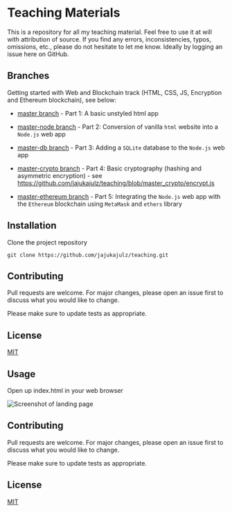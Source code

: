 # Teaching Materials
This is a repository for all my teaching material. Feel free to use it at will with attribution of source.
If you find any errors, inconsistencies, typos, omissions, etc., please do not hesitate to let me know. Ideally by 
logging an issue here on GitHub.

## Branches
Getting started with Web and Blockchain track (HTML, CSS, JS, Encryption and Ethereum blockchain), see below:

- [master branch](https://github.com/jajukajulz/teaching/tree/master) - Part 1: A basic unstyled html app

- [master-node branch](https://github.com/jajukajulz/teaching/tree/master_node) - Part 2: Conversion of vanilla `html` 
website into a `Node.js` web app

- [master-db branch](https://github.com/jajukajulz/teaching/tree/master_db) - Part 3: Adding a `SQLite` database to the 
`Node.js` web app

- [master-crypto branch](https://github.com/jajukajulz/teaching/tree/master_crypto) - Part 4: Basic cryptography 
(hashing and asymmetric encryption) - see https://github.com/jajukajulz/teaching/blob/master_crypto/encrypt.js 

- [master-ethereum branch](https://github.com/jajukajulz/teaching/tree/master_ethereum) - Part 5: Integrating the 
`Node.js` web app with the `Ethereum` blockchain using `MetaMask` and `ethers` library


## Installation
Clone the project repository

```
git clone https://github.com/jajukajulz/teaching.git
```

## Contributing
Pull requests are welcome. For major changes, please open an issue first to discuss what you would like to change.

Please make sure to update tests as appropriate.

## License
[MIT](https://choosealicense.com/licenses/mit/)


## Usage

Open up index.html in your web browser

![Screenshot of landing page](https://github.com/jajukajulz/teaching/blob/master/images/landing_page.png?raw=true)

## Contributing

Pull requests are welcome. For major changes, please open an issue first to discuss what you would like to change.

Please make sure to update tests as appropriate.

## License

[MIT](https://choosealicense.com/licenses/mit/)
